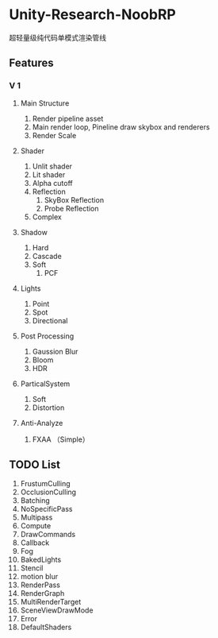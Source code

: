 # Unity-Research-NoobRP

超轻量级纯代码单模式渲染管线



## Features

### V 1

1. Main Structure
   1. Render pipeline asset
   2. Main render loop, Pineline draw skybox and renderers
   3. Render Scale

2. Shader
   1. Unlit shader
   2. Lit shader
   3. Alpha cutoff
   4. Reflection
      1. SkyBox Reflection
      2. Probe Reflection
   5. Complex

3. Shadow
   1. Hard
   2. Cascade
   3. Soft
      1. PCF

4. Lights
   1. Point
   2. Spot
   2. Directional 

5. Post Processing
   1. Gaussion Blur 
   2. Bloom 
   3. HDR

6. ParticalSystem

   1. Soft
   2. Distortion

7. Anti-Analyze
   1. FXAA （Simple）

   

## TODO List

1. FrustumCulling
2. OcclusionCulling
3. Batching
4. NoSpecificPass
5. Multipass
6. Compute
7. DrawCommands
8. Callback
9. Fog
11. BakedLights
11. Stencil
11. motion blur 
11. RenderPass
11. RenderGraph
11. MultiRenderTarget
11. SceneViewDrawMode
11. Error
11. DefaultShaders

